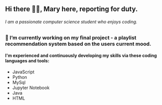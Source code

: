 ## Hi there 👋🏾, Mary here, reporting for duty.

<!--
**maryajii/maryajii** is a ✨ _special_ ✨ repository because its `README.md` (this file) appears on your GitHub profile.

Here are some ideas to get you started:

- 🔭 I’m currently working on ...
- 🌱 I’m currently learning ...
- 👯 I’m looking to collaborate on ...
- 🤔 I’m looking for help with ...
- 💬 Ask me about ...
- 📫 How to reach me: ...
- 😄 Pronouns: ...
- ⚡ Fun fact: ...
-->

###### I am a passionate computer science student who enjoys coding.

###  🔭 I’m currently working on my final project - a playlist recommendation system based on the users current mood.

#### I'm experienced and continuously developing my skills via these coding languages and tools:

- JavaScript
- Python
- MySql
- Jupyter Notebook
- Java
- HTML
